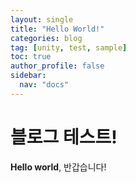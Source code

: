 ```yaml
---
layout: single
title: "Hello World!"
categories: blog
tag: [unity, test, sample]
toc: true
author_profile: false
sidebar:
  nav: "docs"
---
```


# 블로그 테스트!

**Hello world**, 반갑습니다!
